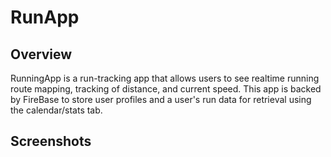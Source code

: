 # RunApp

## Overview 
RunningApp is a run-tracking app that allows users to see realtime running route mapping, tracking of distance, and current speed.  This app is backed by FireBase to store user profiles and a user's run data for retrieval using the calendar/stats tab. 


## Screenshots
